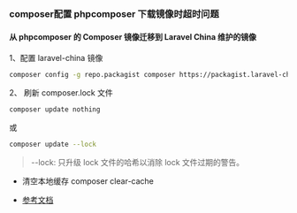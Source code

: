 ### composer配置 phpcomposer 下载镜像时超时问题

#### 从 phpcomposer 的 Composer 镜像迁移到 Laravel China 维护的镜像

1、配置 laravel-china 镜像
``` bash
composer config -g repo.packagist composer https://packagist.laravel-china.org
```

2、 刷新 composer.lock 文件
```bash
composer update nothing
```
或
```bash
composer update --lock
```
> --lock: 只升级 lock 文件的哈希以消除 lock 文件过期的警告。


* 清空本地缓存  composer clear-cache


* [参考文档][1]

[1]: https://learnku.com/laravel/wikis/16722